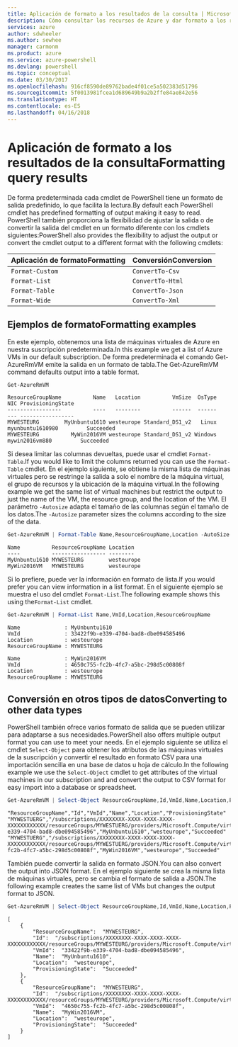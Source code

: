 ```yaml
---
title: Aplicación de formato a los resultados de la consulta | Microsoft Docs
description: Cómo consultar los recursos de Azure y dar formato a los resultados.
services: azure
author: sdwheeler
ms.author: sewhee
manager: carmonm
ms.product: azure
ms.service: azure-powershell
ms.devlang: powershell
ms.topic: conceptual
ms.date: 03/30/2017
ms.openlocfilehash: 916cf8590de89762bade4f01ce5a502383d51796
ms.sourcegitcommit: 5f0013981fcea1d689649b9a2b2ffe84ae842e56
ms.translationtype: HT
ms.contentlocale: es-ES
ms.lasthandoff: 04/16/2018
---
```

# <a name="formatting-query-results"></a><span data-ttu-id="4de8b-103">Aplicación de formato a los resultados de la consulta</span><span class="sxs-lookup"><span data-stu-id="4de8b-103">Formatting query results</span></span>

<span data-ttu-id="4de8b-104">De forma predeterminada cada cmdlet de PowerShell tiene un formato de salida predefinido, lo que facilita la lectura.</span><span class="sxs-lookup"><span data-stu-id="4de8b-104">By default each PowerShell cmdlet has predefined formatting of output making it easy to read.</span></span>  <span data-ttu-id="4de8b-105">PowerShell también proporciona la flexibilidad de ajustar la salida o de convertir la salida del cmdlet en un formato diferente con los cmdlets siguientes:</span><span class="sxs-lookup"><span data-stu-id="4de8b-105">PowerShell also provides the flexibility to adjust the output or convert the cmdlet output to a different format with the following cmdlets:</span></span>

| <span data-ttu-id="4de8b-106">Aplicación de formato</span><span class="sxs-lookup"><span data-stu-id="4de8b-106">Formatting</span></span>      | <span data-ttu-id="4de8b-107">Conversión</span><span class="sxs-lookup"><span data-stu-id="4de8b-107">Conversion</span></span>       |
|-----------------|------------------|
| `Format-Custom` | `ConvertTo-Csv`  |
| `Format-List`   | `ConvertTo-Html` |
| `Format-Table`  | `ConvertTo-Json` |
| `Format-Wide`   | `ConvertTo-Xml`  |

## <a name="formatting-examples"></a><span data-ttu-id="4de8b-108">Ejemplos de formato</span><span class="sxs-lookup"><span data-stu-id="4de8b-108">Formatting examples</span></span>

<span data-ttu-id="4de8b-109">En este ejemplo, obtenemos una lista de máquinas virtuales de Azure en nuestra suscripción predeterminada.</span><span class="sxs-lookup"><span data-stu-id="4de8b-109">In this example we get a list of Azure VMs in our default subscription.</span></span>  <span data-ttu-id="4de8b-110">De forma predeterminada el comando Get-AzureRmVM emite la salida en un formato de tabla.</span><span class="sxs-lookup"><span data-stu-id="4de8b-110">The Get-AzureRmVM command defaults output into a table format.</span></span>

```powershell
Get-AzureRmVM
```

```
ResourceGroupName          Name   Location          VmSize  OsType              NIC ProvisioningState
-----------------          ----   --------          ------  ------              --- -----------------
MYWESTEURG        MyUnbuntu1610 westeurope Standard_DS1_v2   Linux myunbuntu1610980         Succeeded
MYWESTEURG          MyWin2016VM westeurope Standard_DS1_v2 Windows   mywin2016vm880         Succeeded
```

<span data-ttu-id="4de8b-111">Si desea limitar las columnas devueltas, puede usar el cmdlet `Format-Table`.</span><span class="sxs-lookup"><span data-stu-id="4de8b-111">If you would like to limit the columns returned you can use the `Format-Table` cmdlet.</span></span> <span data-ttu-id="4de8b-112">En el ejemplo siguiente, se obtiene la misma lista de máquinas virtuales pero se restringe la salida a solo el nombre de la máquina virtual, el grupo de recursos y la ubicación de la máquina virtual.</span><span class="sxs-lookup"><span data-stu-id="4de8b-112">In the following example we get the same list of virtual machines but restrict the output to just the name of the VM, the resource group, and the location of the VM.</span></span>  <span data-ttu-id="4de8b-113">El parámetro `-Autosize` adapta el tamaño de las columnas según el tamaño de los datos.</span><span class="sxs-lookup"><span data-stu-id="4de8b-113">The `-Autosize` parameter sizes the columns according to the size of the data.</span></span>

```powershell
Get-AzureRmVM | Format-Table Name,ResourceGroupName,Location -AutoSize
```

```
Name          ResourceGroupName Location
----          ----------------- --------
MyUnbuntu1610 MYWESTEURG        westeurope
MyWin2016VM   MYWESTEURG        westeurope
```

<span data-ttu-id="4de8b-114">Si lo prefiere, puede ver la información en formato de lista.</span><span class="sxs-lookup"><span data-stu-id="4de8b-114">If you would prefer you can view information in a list format.</span></span> <span data-ttu-id="4de8b-115">En el siguiente ejemplo se muestra el uso del cmdlet `Format-List`.</span><span class="sxs-lookup"><span data-stu-id="4de8b-115">The following example shows this using the`Format-List` cmdlet.</span></span>

```powershell
Get-AzureRmVM | Format-List Name,VmId,Location,ResourceGroupName
```

```
Name              : MyUnbuntu1610
VmId              : 33422f9b-e339-4704-bad8-dbe094585496
Location          : westeurope
ResourceGroupName : MYWESTEURG

Name              : MyWin2016VM
VmId              : 4650c755-fc2b-4fc7-a5bc-298d5c00808f
Location          : westeurope
ResourceGroupName : MYWESTEURG
```

## <a name="converting-to-other-data-types"></a><span data-ttu-id="4de8b-116">Conversión en otros tipos de datos</span><span class="sxs-lookup"><span data-stu-id="4de8b-116">Converting to other data types</span></span>

<span data-ttu-id="4de8b-117">PowerShell también ofrece varios formato de salida que se pueden utilizar para adaptarse a sus necesidades.</span><span class="sxs-lookup"><span data-stu-id="4de8b-117">PowerShell also offers multiple output format you can use to meet your needs.</span></span>  <span data-ttu-id="4de8b-118">En el ejemplo siguiente se utiliza el cmdlet `Select-Object` para obtener los atributos de las máquinas virtuales de la suscripción y convertir el resultado en formato CSV para una importación sencilla en una base de datos u hoja de cálculo.</span><span class="sxs-lookup"><span data-stu-id="4de8b-118">In the following example we use the `Select-Object` cmdlet to get attributes of the virtual machines in our subscription and and convert the output to CSV format for easy import into a database or spreadsheet.</span></span>

```powershell
Get-AzureRmVM | Select-Object ResourceGroupName,Id,VmId,Name,Location,ProvisioningState | ConvertTo-Csv -NoTypeInformation
```

```
"ResourceGroupName","Id","VmId","Name","Location","ProvisioningState"
"MYWESTUERG","/subscriptions/XXXXXXXX-XXXX-XXXX-XXXX-XXXXXXXXXXXX/resourceGroups/MYWESTUERG/providers/Microsoft.Compute/virtualMachines/MyUnbuntu1610","33422f9b-e339-4704-bad8-dbe094585496","MyUnbuntu1610","westeurope","Succeeded"
"MYWESTUERG","/subscriptions/XXXXXXXX-XXXX-XXXX-XXXX-XXXXXXXXXXXX/resourceGroups/MYWESTUERG/providers/Microsoft.Compute/virtualMachines/MyWin2016VM","4650c755-fc2b-4fc7-a5bc-298d5c00808f","MyWin2016VM","westeurope","Succeeded"
```

<span data-ttu-id="4de8b-119">También puede convertir la salida en formato JSON.</span><span class="sxs-lookup"><span data-stu-id="4de8b-119">You can also convert the output into JSON format.</span></span>  <span data-ttu-id="4de8b-120">En el ejemplo siguiente se crea la misma lista de máquinas virtuales, pero se cambia el formato de salida a JSON.</span><span class="sxs-lookup"><span data-stu-id="4de8b-120">The following example creates the same list of VMs but changes the output format to JSON.</span></span>

```powershell
Get-AzureRmVM | Select-Object ResourceGroupName,Id,VmId,Name,Location,ProvisioningState | ConvertTo-Json
```

```
[
    {
        "ResourceGroupName":  "MYWESTEURG",
        "Id":  "/subscriptions/XXXXXXXX-XXXX-XXXX-XXXX-XXXXXXXXXXXX/resourceGroups/MYWESTEURG/providers/Microsoft.Compute/virtualMachines/MyUnbuntu1610",
        "VmId":  "33422f9b-e339-4704-bad8-dbe094585496",
        "Name":  "MyUnbuntu1610",
        "Location":  "westeurope",
        "ProvisioningState":  "Succeeded"
    },
    {
        "ResourceGroupName":  "MYWESTEURG",
        "Id":  "/subscriptions/XXXXXXXX-XXXX-XXXX-XXXX-XXXXXXXXXXXX/resourceGroups/MYWESTEURG/providers/Microsoft.Compute/virtualMachines/MyWin2016VM",
        "VmId":  "4650c755-fc2b-4fc7-a5bc-298d5c00808f",
        "Name":  "MyWin2016VM",
        "Location":  "westeurope",
        "ProvisioningState":  "Succeeded"
    }
]
```
